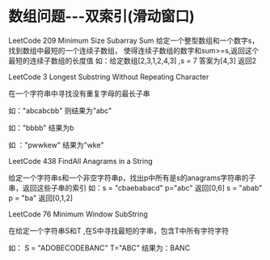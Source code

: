 # 数组问题---双索引(滑动窗口)


LeetCode 209  Minimum Size Subarray Sum
给定一个整型数组和一个数字s，找到数组中最短的一个连续子数组，
使得连续子数组的数字和sum>=s,返回这个最短的连续子数组的长度值
如：给定数组[2,3,1,2,4,3] ,s = 7
答案为[4,3] 返回2


LeetCode 3 Longest Substring Without Repeating Character

在一个字符串中寻找没有重复字母的最长子串

如："abcabcbb" 则结果为"abc"

如："bbbb" 结果为b

如 ："pwwkew" 结果为"wke"

LeetCode 438 FindAll Anagrams in a String

给定一个字符串s和一个非空字符串p，找出p中所有是s的anagrams字符串的子串，返回这些子串的索引
如：s = "cbaebabacd" p="abc"  返回[0,6]
 s = "abab" p = "ba" 返回[0,1,2]
 
 LeetCode 76 Minimum Window SubString
 
 在给定一个字符串S和T ,在S中寻找最短的字串，包含T中所有字符字符
 
 如： S = "ADOBECODEBANC" T="ABC"
 结果为：BANC





